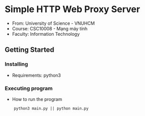 # Simple HTTP Web Proxy Server
* From: University of Science - VNUHCM
* Course: CSC10008 - Mạng máy tính 
* Faculty: Information Technology
## Getting Started
### Installing
* Requirements: python3
### Executing program
* How to run the program
```
    python3 main.py || python main.py
```